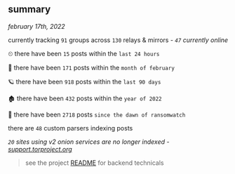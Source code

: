 
## summary
_february 17th, 2022_

currently tracking `91` groups across `130` relays & mirrors - _`47` currently online_

⏲ there have been `15` posts within the `last 24 hours`

🦈 there have been `171` posts within the `month of february`

🪐 there have been `918` posts within the `last 90 days`

🏚 there have been `432` posts within the `year of 2022`

🦕 there have been `2718` posts `since the dawn of ransomwatch`

there are `48` custom parsers indexing posts

_`20` sites using v2 onion services are no longer indexed - [support.torproject.org](https://support.torproject.org/onionservices/v2-deprecation/)_

> see the project [README](https://github.com/thetanz/ransomwatch#ransomwatch--) for backend technicals
